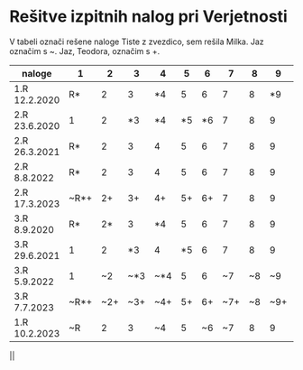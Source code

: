 # Rešitve izpitnih nalog pri Verjetnosti

V tabeli označi rešene naloge
Tiste z zvezdico, sem rešila Milka.
Jaz označim s ~. Jaz, Teodora, označim s +.

| naloge     | 1 | 2 | 3 | 4 | 5 | 6 | 7 | 8 | 9 | 10 |
| ---     |  --- |  --- |  --- |  --- |  --- |  --- | --- |  --- |  --- |  --- |
|1.R   12.2.2020| R* | 2 | 3 | *4 | 5 | 6 | 7 | 8 | *9 | 10 |
|2.R   23.6.2020| 1 | 2 | *3 | *4 | *5 | *6 | 7 | 8 | 9 | 10 |
|2.R   26.3.2021| R* | 2 | 3 | 4 | 5 | 6 | 7 | 8 | 9 | 10 |
|2.R   8.8.2022| R* | 2 | 3 | 4 | 5 | 6 | 7 | 8 | 9 | 10 |
|2.R   17.3.2023| ~R*+ | 2+ | 3+ | 4+ | 5+ | 6+ | 7 | 8 | 9 | 10 |
|3.R   8.9.2020| R* | 2* | 3 | *4 | 5 | 6 | 7 | 8 | 9 | *10 |
|3.R   29.6.2021| 1 | 2 | *3 | 4 | *5 | 6 | 7 | 8 | 9 | 10 |
|3.R   5.9.2022| 1 | ~2 | ~*3 | ~*4 | 5 | 6 | ~7 | ~8 | ~9 | ~10 |
|3.R   7.7.2023| ~R*+ | ~2+ | ~3+ | ~4+ | 5+ | 6+ | ~7+ | ~8 | ~9+ | ~10 |
|1.R   10.2.2023| ~R | 2 | 3 | ~4 | 5 | ~6 | ~7 | 8 | 9 | 10 |

||
